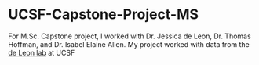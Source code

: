 # UCSF-Capstone-Project-MS

For M.Sc. Capstone project, I worked with Dr. Jessica de Leon, Dr. Thomas Hoffman, and Dr. Isabel Elaine Allen. My project worked with data from the [de Leon lab]([(https://deleonlab.ucsf.edu)]) at UCSF 
